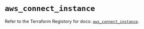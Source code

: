 # `aws_connect_instance`

Refer to the Terraform Registory for docs: [`aws_connect_instance`](https://registry.terraform.io/providers/hashicorp/aws/5.19.0/docs/resources/connect_instance).
